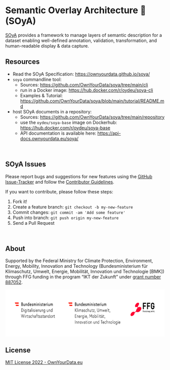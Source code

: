 # Semantic Overlay Architecture 🌱 (SOyA)

[SOyA](https://www.ownyourdata.eu/en/soya/) provides a framework to manage layers of semantic description for a dataset enabling well-defined annotation, validation, transformation, and human-readable display & data capture.

## Resources
* Read the SOyA Specification: https://ownyourdata.github.io/soya/    
* `soya` commandline tool:    
    * Sources: https://github.com/OwnYourData/soya/tree/main/cli    
    * run in a Docker image: https://hub.docker.com/r/oydeu/soya-cli     
    * Examples & Tutorial: https://github.com/OwnYourData/soya/blob/main/tutorial/README.md
* host SOyA documents in a repository:    
    * Sources: https://github.com/OwnYourData/soya/tree/main/repository    
    * use the `oydeu/soya-base` image on Dockerhub: https://hub.docker.com/r/oydeu/soya-base    
    * API documentation is available here: https://api-docs.ownyourdata.eu/soya/     

&nbsp;    

## SOyA Issues

Please report bugs and suggestions for new features using the [GitHub Issue-Tracker](https://github.com/OwnYourData/soya/issues) and follow the [Contributor Guidelines](https://github.com/twbs/ratchet/blob/master/CONTRIBUTING.md).

If you want to contribute, please follow these steps:

1. Fork it!
2. Create a feature branch: `git checkout -b my-new-feature`
3. Commit changes: `git commit -am 'Add some feature'`
4. Push into branch: `git push origin my-new-feature`
5. Send a Pull Request

&nbsp;    

## About  

Supported by the Federal Ministry for Climate Protection, Environment, Energy, Mobility, Innovation and Technology (Bundesministerium für Klimaschutz, Umwelt, Energie, Mobilität, Innovation und Technologie [BMK]) through FFG funding in the program “IKT der Zukunft” under [grant number 887052](https://projekte.ffg.at/projekt/4125456).

<img align="left" src="https://raw.githubusercontent.com/OwnYourData/soya/main/res/210614_FFG-BM-Logoleisten_CMYK_01_BMDW-BMK-FFG_128mm.jpg" height="150">

<br clear="both" />

## License

[MIT License 2022 - OwnYourData.eu](https://raw.githubusercontent.com/OwnYourData/soya/main/LICENSE)
